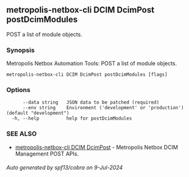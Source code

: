 ## metropolis-netbox-cli DCIM DcimPost postDcimModules

POST a list of module objects.

### Synopsis


Metropolis Netbox Automation Tools:
  POST a list of module objects.

```
metropolis-netbox-cli DCIM DcimPost postDcimModules [flags]
```

### Options

```
      --data string   JSON data to be patched (required)
      --env string    Environment ('development' or 'production') (default "development")
  -h, --help          help for postDcimModules
```

### SEE ALSO

* [metropolis-netbox-cli DCIM DcimPost]()	 - Metropolis Netbox DCIM Management POST APIs.

###### Auto generated by spf13/cobra on 9-Jul-2024
